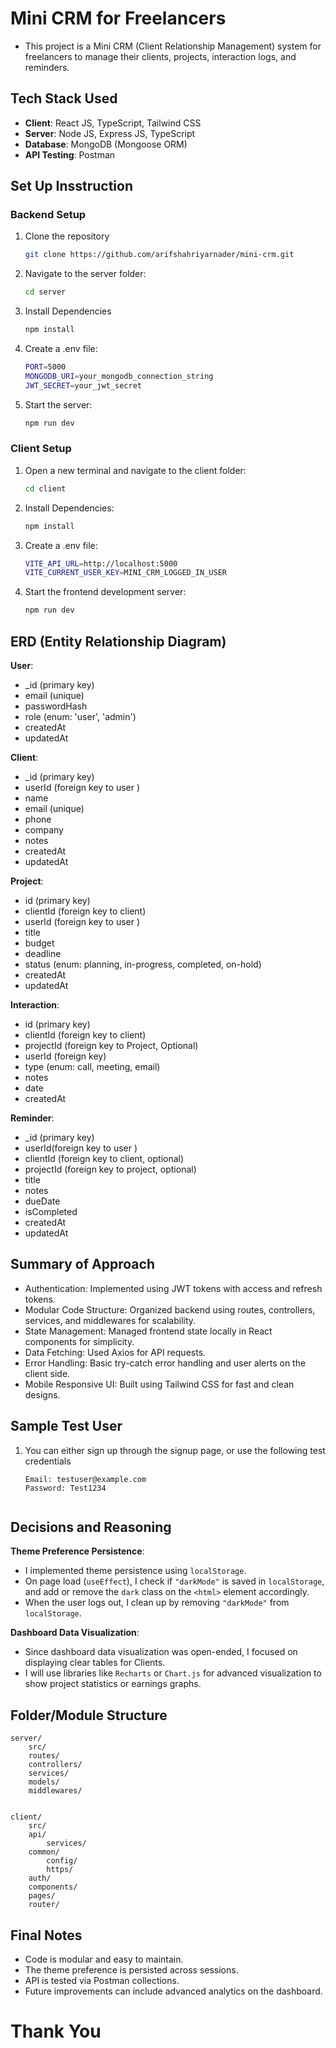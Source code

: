 # Mini CRM for Freelancers

- This project is a Mini CRM (Client Relationship Management) system for freelancers to manage their clients, projects, interaction logs, and reminders.

## Tech Stack Used

- **Client**: React JS, TypeScript, Tailwind CSS
- **Server**: Node JS, Express JS, TypeScript
- **Database**: MongoDB (Mongoose ORM)
- **API Testing**: Postman

## Set Up Insstruction

### Backend Setup

1. Clone the repository
   ```bash
   git clone https://github.com/arifshahriyarnader/mini-crm.git

2. Navigate to the server folder:
    ```bash
    cd server

3. Install Dependencies
   ```bash
   npm install

4. Create a .env file:
    ```bash
    PORT=5000
    MONGODB_URI=your_mongodb_connection_string
    JWT_SECRET=your_jwt_secret

5. Start the server:
   ```bash
   npm run dev

### Client Setup

1. Open a new terminal and navigate to the client folder:
    ```bash
    cd client

2. Install Dependencies:
    ```bash
    npm install

3. Create a .env file:
    ```bash
    VITE_API_URL=http://localhost:5000
    VITE_CURRENT_USER_KEY=MINI_CRM_LOGGED_IN_USER

4. Start the frontend development server:
    ```bash
    npm run dev

## ERD (Entity Relationship Diagram)

**User**:
- _id (primary key)
- email (unique)
- passwordHash
-  role (enum: 'user', 'admin')
- createdAt
- updatedAt

**Client**:
- _id (primary key)
- userId (foreign key to user )
- name
- email (unique)
- phone
- company
- notes
- createdAt
- updatedAt

**Project**:
- id (primary key)
- clientId (foreign key to client)
- userId (foreign key to user )
- title
- budget
- deadline
- status (enum: planning, in-progress, completed, on-hold)
- createdAt
- updatedAt

**Interaction**:
- id (primary key)
- clientId (foreign key to client)
- projectId (foreign key to Project, Optional)
- userId (foreign key)
- type (enum: call, meeting, email)
- notes
- date
- createdAt

**Reminder**:
- _id (primary key)
- userId(foreign key to user )
- clientId (foreign key to client, optional)
- projectId (foreign key to project, optional)
- title
- notes
- dueDate
- isCompleted
- createdAt
- updatedAt

## Summary of Approach
- Authentication: Implemented using JWT tokens with access and refresh tokens.
- Modular Code Structure: Organized backend using routes, controllers, services, and   middlewares for scalability.
- State Management: Managed frontend state locally in React components for simplicity.
- Data Fetching: Used Axios for API requests.
- Error Handling: Basic try-catch error handling and user alerts on the client side.
- Mobile Responsive UI: Built using Tailwind CSS for fast and clean designs.

## Sample Test User
1. You can either sign up through the signup page, or use the following test credentials
    ```
    Email: testuser@example.com
    Password: Test1234
    

## Decisions and Reasoning
**Theme Preference Persistence**:  
- I implemented theme persistence using `localStorage`.
- On page load (`useEffect`), I check if `"darkMode"` is saved in `localStorage`, and add or remove the `dark` class on the `<html>` element accordingly.
- When the user logs out, I clean up by removing `"darkMode"` from `localStorage`.

**Dashboard Data Visualization**:  
- Since dashboard data visualization was open-ended, I focused on displaying clear tables for Clients.
- I will use libraries like `Recharts` or `Chart.js` for advanced visualization to show project statistics or earnings graphs. 

## Folder/Module Structure

    server/
        src/
        routes/
        controllers/
        services/
        models/
        middlewares/
    

    client/
        src/
        api/
            services/
        common/
            config/
            https/
        auth/
        components/
        pages/
        router/
    

## Final Notes
- Code is modular and easy to maintain.
- The theme preference is persisted across sessions.
- API is tested via Postman collections.
- Future improvements can include advanced analytics on the dashboard.

# Thank You